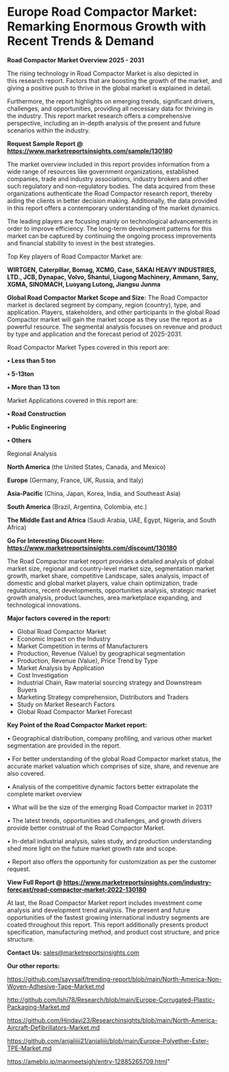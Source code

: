 # Europe Road Compactor Market: Remarking Enormous Growth with Recent Trends & Demand

<Strong> Road Compactor Market Overview 2025 - 2031</strong>

The rising technology in Road Compactor Market is also depicted in this research report. Factors that are boosting the growth of the market, and giving a positive push to thrive in the global market is explained in detail.

Furthermore, the report highlights on emerging trends, significant drivers, challenges, and opportunities, providing all necessary data for thriving in the industry. This report market research offers a comprehensive perspective, including an in-depth analysis of the present and future scenarios within the industry.

<strong>Request Sample Report @ <a href=https://www.marketreportsinsights.com/sample/130180>https://www.marketreportsinsights.com/sample/130180</a></strong>

The market overview included in this report provides information from a wide range of resources like government organizations, established companies, trade and industry associations, industry brokers and other such regulatory and non-regulatory bodies. The data acquired from these organizations authenticate the Road Compactor research report, thereby aiding the clients in better decision making. Additionally, the data provided in this report offers a contemporary understanding of the market dynamics.

The leading players are focusing mainly on technological advancements in order to improve efficiency. The long-term development patterns for this market can be captured by continuing the ongoing process improvements and financial stability to invest in the best strategies.

Top Key players of Road Compactor Market are:

<strong>WIRTGEN, Caterpillar, Bomag, XCMG, Case, SAKAI HEAVY INDUSTRIES, LTD., JCB, Dynapac, Volvo, Shantui, Liugong Machinery, Ammann, Sany, XGMA, SINOMACH, Luoyang Lutong, Jiangsu Junma</strong>

<strong><b>Global Road Compactor Market Scope and Size:</b></strong>
The Road Compactor market is declared segment by company, region (country), type, and application. Players, stakeholders, and other participants in the global Road Compactor market will gain the market scope as they use the report as a powerful resource. The segmental analysis focuses on revenue and product by type and application and the forecast period of 2025-2031.

Road Compactor Market Types covered in this report are:

<strong>• Less than 5 ton

• 5-13ton

• More than 13 ton</strong>

Market Applications covered in this report are:

<strong>• Road Construction

• Public Engineering

• Others</strong> 

Regional Analysis

<strong>North America</strong> (the United States, Canada, and Mexico)

<strong>Europe</strong> (Germany, France, UK, Russia, and Italy)

<strong>Asia-Pacific</strong> (China, Japan, Korea, India, and Southeast Asia)

<strong>South America</strong> (Brazil, Argentina, Colombia, etc.)

<strong>The Middle East and Africa</strong> (Saudi Arabia, UAE, Egypt, Nigeria, and South Africa)

<strong>Go For Interesting Discount Here: <a href=https://www.marketreportsinsights.com/discount/130180>https://www.marketreportsinsights.com/discount/130180</a></strong>

The Road Compactor market report provides a detailed analysis of global market size, regional and country-level market size, segmentation market growth, market share, competitive Landscape, sales analysis, impact of domestic and global market players, value chain optimization, trade regulations, recent developments, opportunities analysis, strategic market growth analysis, product launches, area marketplace expanding, and technological innovations.

<strong><b>Major factors covered in the report:</b></strong>
<ul>
  <li>Global Road Compactor Market </li>
  <li>Economic Impact on the Industry</li>
  <li>Market Competition in terms of Manufacturers</li>
  <li>Production, Revenue (Value) by geographical segmentation</li>
  <li>Production, Revenue (Value), Price Trend by Type</li>
  <li>Market Analysis by Application</li>
  <li>Cost Investigation</li>
  <li>Industrial Chain, Raw material sourcing strategy and Downstream Buyers</li>
  <li>Marketing Strategy comprehension, Distributors and Traders</li>
  <li>Study on Market Research Factors</li>
  <li>Global Road Compactor Market Forecast</li>
</ul>

<strong><b>Key Point of the Road Compactor Market report:</b></strong>

• Geographical distribution, company profiling, and various other market segmentation are provided in the report.

• For better understanding of the global Road Compactor market status, the accurate market valuation which comprises of size, share, and revenue are also covered.

• Analysis of the competitive dynamic factors better extrapolate the complete market overview

• What will be the size of the emerging Road Compactor market in 2031?

• The latest trends, opportunities and challenges, and growth drivers provide better construal of the Road Compactor Market.

• In-detail industrial analysis, sales study, and production understanding shed more light on the future market growth rate and scope.

• Report also offers the opportunity for customization as per the customer request.

<strong><b>View Full Report @ <a href=https://www.marketreportsinsights.com/industry-forecast/road-compactor-market-2022-130180>https://www.marketreportsinsights.com/industry-forecast/road-compactor-market-2022-130180</a></b></strong>


At last, the Road Compactor Market report includes investment come analysis and development trend analysis. The present and future opportunities of the fastest growing international industry segments are coated throughout this report. This report additionally presents product specification, manufacturing method, and product cost structure, and price structure.

<strong>Contact Us:</strong>
sales@marketreportsinsights.com

<strong>Our other reports:</strong>

<a href=https://github.com/sayysaif/trending-report/blob/main/North-America-Non-Woven-Adhesive-Tape-Market.md>https://github.com/sayysaif/trending-report/blob/main/North-America-Non-Woven-Adhesive-Tape-Market.md</a>

<a href=http://github.com/Ishi78/Research/blob/main/Europe-Corrugated-Plastic-Packaging-Market.md>http://github.com/Ishi78/Research/blob/main/Europe-Corrugated-Plastic-Packaging-Market.md</a>

<a href=https://github.com/Hindavi23/Researchinsights/blob/main/North-America-Aircraft-Defibrillators-Market.md>https://github.com/Hindavi23/Researchinsights/blob/main/North-America-Aircraft-Defibrillators-Market.md</a>

<a href=https://github.com/anjaliiii21/anjaliiii/blob/main/Europe-Polyether-Ester-TPE-Market.md>https://github.com/anjaliiii21/anjaliiii/blob/main/Europe-Polyether-Ester-TPE-Market.md</a>

<a href=https://ameblo.jp/manmeetsigh/entry-12885265709.html>https://ameblo.jp/manmeetsigh/entry-12885265709.html</a>"
